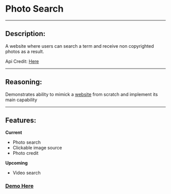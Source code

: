 # Photo Search
<hr>

<h2>Description:</h2>
<p>A website where users can search a term and receive non copyrighted photos as a result.</p>
<p>Api Credit: <a href='https://www.pexels.com/api/' target='_blank'>Here</a></p>

<hr>
<h2>Reasoning:</h2>
<p>Demonstrates ability to mimick a <a href='https://www.pexels.com/' target='_blank'>website</a> from scratch and implement its main capability</p>

<hr>
<h2>Features:</h2>
<b>Current</b>
<ul>
  <li>Photo search</li>
  <li>Clickable image source</li>
  <li>Photo credit</li>
</ul>

<b>Upcoming</b>
<ul>
  <li>Video search</li>
</ul>


<h3><a href='https://jaymbans.github.io/photo-search/'>Demo Here</a></h3>
